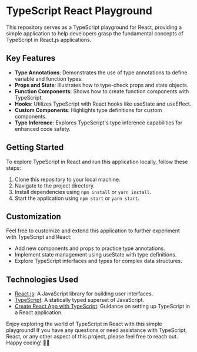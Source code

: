 # TypeScript React Playground

This repository serves as a TypeScript playground for React, providing a simple application to help developers grasp the fundamental concepts of TypeScript in React.js applications.

## Key Features
- **Type Annotations**: Demonstrates the use of type annotations to define variable and function types.
- **Props and State**: Illustrates how to type-check props and state objects.
- **Function Components**: Shows how to create function components with TypeScript.
- **Hooks**: Utilizes TypeScript with React hooks like useState and useEffect.
- **Custom Components**: Highlights type definitions for custom components.
- **Type Inference**: Explores TypeScript's type inference capabilities for enhanced code safety.

## Getting Started
To explore TypeScript in React and run this application locally, follow these steps:

1. Clone this repository to your local machine.
2. Navigate to the project directory.
3. Install dependencies using `npm install` or `yarn install`.
4. Start the application using `npm start` or `yarn start`.

## Customization
Feel free to customize and extend this application to further experiment with TypeScript and React:

- Add new components and props to practice type annotations.
- Implement state management using useState with type definitions.
- Explore TypeScript interfaces and types for complex data structures.

## Technologies Used
- [React.js](https://reactjs.org/): A JavaScript library for building user interfaces.
- [TypeScript](https://www.typescriptlang.org/): A statically typed superset of JavaScript.
- [Create React App with TypeScript](https://create-react-app.dev/docs/adding-typescript/): Guidance on setting up TypeScript in a React application.



Enjoy exploring the world of TypeScript in React with this simple playground! If you have any questions or need assistance with TypeScript, React, or any other aspect of this project, please feel free to reach out. Happy coding! 🚀🎉
